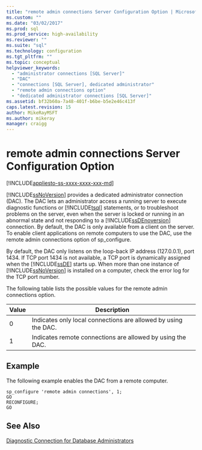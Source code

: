 ```yaml
---
title: "remote admin connections Server Configuration Option | Microsoft Docs"
ms.custom: ""
ms.date: "03/02/2017"
ms.prod: sql
ms.prod_service: high-availability
ms.reviewer: ""
ms.suite: "sql"
ms.technology: configuration
ms.tgt_pltfrm: ""
ms.topic: conceptual
helpviewer_keywords: 
  - "administrator connections [SQL Server]"
  - "DAC"
  - "connections [SQL Server], dedicated administrator"
  - "remote admin connections option"
  - "dedicated administrator connections [SQL Server]"
ms.assetid: bf32b60a-7a48-401f-b6be-b5e2e46c413f
caps.latest.revision: 15
author: MikeRayMSFT
ms.author: mikeray
manager: craigg
---
```

# remote admin connections Server Configuration Option
[!INCLUDE[appliesto-ss-xxxx-xxxx-xxx-md](../../includes/appliesto-ss-xxxx-xxxx-xxx-md.md)]

  [!INCLUDE[ssNoVersion](../../includes/ssnoversion-md.md)] provides a dedicated administrator connection (DAC). The DAC lets an administrator access a running server to execute diagnostic functions or [!INCLUDE[tsql](../../includes/tsql-md.md)] statements, or to troubleshoot problems on the server, even when the server is locked or running in an abnormal state and not responding to a [!INCLUDE[ssDEnoversion](../../includes/ssdenoversion-md.md)] connection. By default, the DAC is only available from a client on the server. To enable client applications on remote computers to use the DAC, use the remote admin connections option of sp_configure.  
  
 By default, the DAC only listens on the loop-back IP address (127.0.0.1), port 1434. If TCP port 1434 is not available, a TCP port is dynamically assigned when the [!INCLUDE[ssDE](../../includes/ssde-md.md)] starts up. When more than one instance of [!INCLUDE[ssNoVersion](../../includes/ssnoversion-md.md)] is installed on a computer, check the error log for the TCP port number.  
  
 The following table lists the possible values for the remote admin connections option.  
  
|Value|Description|  
|-----------|-----------------|  
|0|Indicates only local connections are allowed by using the DAC.|  
|1|Indicates remote connections are allowed by using the DAC.|  
  
## Example  
 The following example enables the DAC from a remote computer.  
  
```  
sp_configure 'remote admin connections', 1;  
GO  
RECONFIGURE;  
GO  
```  
  
## See Also  
 [Diagnostic Connection for Database Administrators](../../database-engine/configure-windows/diagnostic-connection-for-database-administrators.md)  
  
  
